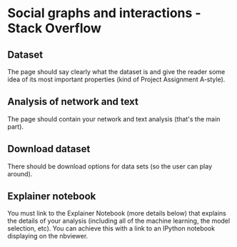 # Social graphs and interactions - Stack Overflow

## Dataset
The page should say clearly what the dataset is and give the reader some idea of its most important properties (kind of Project Assignment A-style).

## Analysis of network and text
The page should contain your network and text analysis (that's the main part).

## Download dataset
There should be download options for data sets (so the user can play around).

## Explainer notebook
You must link to the Explainer Notebook (more details below) that explains the details of your analysis (including all of the machine learning, the model selection, etc). You can achieve this with a link to an IPython notebook displaying on the nbviewer.

